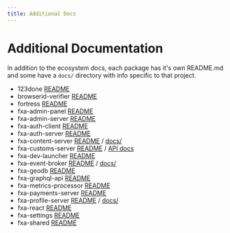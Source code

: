 ```yaml
---
title: Additional Docs
---
```


# Additional Documentation

In addition to the ecosystem docs, each package has it's own README.md and some have a `docs/` directory with info specific to that project.

- 123done [README](https://github.com/mozilla/fxa/blob/main/packages/123done/README.md)
- browserid-verifier [README](https://github.com/mozilla/fxa/blob/main/packages/browserid-verifier/README.md)
- fortress [README](https://github.com/mozilla/fxa/blob/main/packages/fortress/README.md)
- fxa-admin-panel [README](https://github.com/mozilla/fxa/blob/main/packages/fxa-admin-panel/README.md)
- fxa-admin-server [README](https://github.com/mozilla/fxa/blob/main/packages/fxa-admin-server/README.md)
- fxa-auth-client [README](https://github.com/mozilla/fxa/blob/main/packages/fxa-auth-client/README.md)
- fxa-auth-server [README](https://github.com/mozilla/fxa/blob/main/packages/fxa-auth-server/README.md)
- fxa-content-server [README](https://github.com/mozilla/fxa/blob/main/packages/fxa-content-server/README.md) / [docs/](https://github.com/mozilla/fxa/blob/main/packages/fxa-content-server/docs)
- fxa-customs-server [README](https://github.com/mozilla/fxa/blob/main/packages/fxa-customs-server/README.md) / [API docs](https://mozilla.github.io/ecosystem-platform/customs-api)
- fxa-dev-launcher [README](https://github.com/mozilla/fxa/blob/main/packages/fxa-dev-launcher/README.md)
- fxa-event-broker [README](https://github.com/mozilla/fxa/blob/main/packages/fxa-event-broker/README.md) / [docs/](https://github.com/mozilla/fxa/blob/main/packages/fxa-event-broker/docs)
- fxa-geodb [README](https://github.com/mozilla/fxa/blob/main/packages/fxa-geodb/README.md)
- fxa-graphql-api [README](https://github.com/mozilla/fxa/blob/main/packages/fxa-graphql-api/README.md)
- fxa-metrics-processor [README](https://github.com/mozilla/fxa/blob/main/packages/fxa-metrics-processor/README.md)
- fxa-payments-server [README](https://github.com/mozilla/fxa/blob/main/packages/fxa-payments-server/README.md)
- fxa-profile-server [README](https://github.com/mozilla/fxa/blob/main/packages/fxa-profile-server/README.md) / [docs/](https://github.com/mozilla/fxa/blob/main/packages/fxa-profile-server/docs)
- fxa-react [README](https://github.com/mozilla/fxa/blob/main/packages/fxa-react/README.md)
- fxa-settings [README](https://github.com/mozilla/fxa/blob/main/packages/fxa-settings/README.md)
- fxa-shared [README](https://github.com/mozilla/fxa/blob/main/packages/fxa-shared/README.md)
